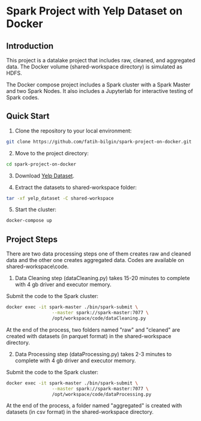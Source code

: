 # Spark Project with Yelp Dataset on Docker

## Introduction

This project is a datalake project that includes raw, cleaned, and aggregated data. The Docker volume (shared-workspace directory) is simulated as HDFS.

The Docker compose project includes a Spark cluster with a Spark Master and two Spark Nodes. It also includes a Jupyterlab for interactive testing of Spark codes. 

## <a name="quick-start"></a>Quick Start

1. Clone the repository to your local environment:

```bash
git clone https://github.com/fatih-bilgin/spark-project-on-docker.git
```

2. Move to the project directory:

```bash
cd spark-project-on-docker
```

3. Download [Yelp Dataset](https://www.yelp.com/dataset/download).

4. Extract the datasets to shared-workspace folder:

```bash
tar -xf yelp_dataset -C shared-workspace
```

5. Start the cluster:

```bash
docker-compose up
```

## <a name="project-steps"></a>Project Steps

There are two data processing steps one of them creates raw and cleaned data and the other one creates aggregated data. Codes are available on shared-workspace\code.

1. Data Cleaning step (dataCleaning.py) takes 15-20 minutes to complete with 4 gb driver and executor memory.

Submit the code to the Spark cluster:

```bash
docker exec -it spark-master ./bin/spark-submit \
			     --master spark://spark-master:7077 \
			     /opt/workspace/code/dataCleaning.py
```
At the end of the process, two folders named "raw" and "cleaned" are created with datasets (in parquet format) in the shared-workspace directory. 


2. Data Processing step (dataProcessing.py) takes 2-3 minutes to complete with 4 gb driver and executor memory.

Submit the code to the Spark cluster:
```bash
docker exec -it spark-master ./bin/spark-submit \
			     --master spark://spark-master:7077 \
			     /opt/workspace/code/dataProcessing.py
```

At the end of the process, a folder named "aggregated" is created with datasets (in csv format) in the shared-workspace directory. 

